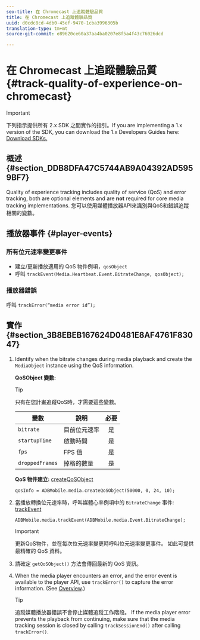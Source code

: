 ```yaml
---
seo-title: 在 Chromecast 上追蹤體驗品質
title: 在 Chromecast 上追蹤體驗品質
uuid: d0cdc8cd-4db0-45ef-9470-1cba3996305b
translation-type: tm+mt
source-git-commit: e89620ce60a37aa4ba0207e8f5a4f43c76026dcd

---
```



# 在 Chromecast 上追蹤體驗品質{#track-quality-of-experience-on-chromecast}

>[!IMPORTANT]
>
>下列指示提供所有 2.x SDK 之間實作的指引。If you are implementing a 1.x version of the SDK, you can download the 1.x Developers Guides here: [Download SDKs.](/help/sdk-implement/download-sdks.md)

## 概述 {#section_DDB8DFA47C5744AB9A04392AD5959BF7}

Quality of experience tracking includes quality of service (QoS) and error tracking, both are optional elements and are **not** required for core media tracking implementations. 您可以使用媒體播放器API來識別與QoS和錯誤追蹤相關的變數。

## 播放器事件 {#player-events}

### 所有位元速率變更事件

* 建立/更新播放適用的 QoS 物件例項，`qosObject`
* 呼叫 `trackEvent(Media.Heartbeat.Event.BitrateChange, qosObject);`

### 播放器錯誤

呼叫 `trackError(“media error id”);`

## 實作 {#section_3B8EBEB167624D0481E8AF4761F83047}

1. Identify when the bitrate changes during media playback and create the `MediaObject` instance using the QoS information.

   **QoSObject 變數:**

   >[!TIP]
   >
   >只有在您計畫追蹤QoS時，才需要這些變數。

   | 變數 | 說明 | 必要 |
   | --- | --- | :---: |
   | `bitrate` | 目前位元速率 | 是 |
   | `startupTime` | 啟動時間 | 是 |
   | `fps` | FPS 值 | 是 |
   | `droppedFrames` | 掉格的數量 | 是 |

   **QoS 物件建立:** [createQoSObject](https://adobe-marketing-cloud.github.io/media-sdks/reference/chromecast/ADBMobile.media.html#.createQoSObject)

   ```
   qosInfo = ADBMobile.media.createQoSObject(50000, 0, 24, 10); 
   ```

1. 當播放轉換位元速率時，呼叫媒體心率例項中的 `BitrateChange` 事件: [trackEvent](https://adobe-marketing-cloud.github.io/media-sdks/reference/chromecast/ADBMobile.media.html#.trackEvent)

   ```
   ADBMobile.media.trackEvent(ADBMobile.media.Event.BitrateChange); 
   ```

   >[!IMPORTANT]
   >
   >更新QoS物件，並在每次位元速率變更時呼叫位元速率變更事件。 如此可提供最精確的 QoS 資料。

1. 請確定 `getQoSObject()` 方法會傳回最新的 QoS 資訊。
1. When the media player encounters an error, and the error event is available to the player API, use `trackError()` to capture the error information. (See [Overview](/help/sdk-implement/track-errors/track-errors-overview.md).)

   >[!TIP]
   >
   >追蹤媒體播放器錯誤不會停止媒體追蹤工作階段。 If the media player error prevents the playback from continuing, make sure that the media tracking session is closed by calling `trackSessionEnd()` after calling `trackError()`.

